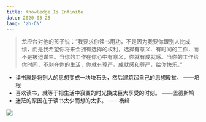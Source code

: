 ```yaml
---
title: Knowledge Is Infinite
date: 2020-03-25
lang: 'zh-CN'
---
```


> 龙应台对他的孩子说：“我要求你读书用功，不是因为我要你跟别人比成绩，而是我希望你将来会拥有选择的权利，选择有意义、有时间的工作，而不是被迫谋生。当你的工作在你心中有意义，你就有成就感。当你的工作给你时间，不剥夺你的生活，你就有尊严。成就感和尊严，给你快乐。”


- 读书就是将别人的思想变成一块块石头，然后建筑起自己的思想殿堂。     ——培根
- 喜欢读书，就等于把生活中寂寞的时光换成巨大享受的时刻。    ——孟德斯鸠
- 迷茫的原因在于读书太少而想的太多。     ——杨绛

![](http://qn.huat.xyz/content/20200329160926.png)